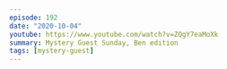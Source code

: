 ```yaml
---
episode: 192
date: "2020-10-04"
youtube: https://www.youtube.com/watch?v=ZQgY7eaMoXk
summary: Mystery Guest Sunday, Ben edition
tags: [mystery-guest]
---
```

